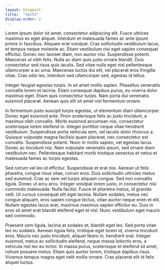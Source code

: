 ```yaml
---
layout: blogpost
title:  "test2"
display-order: 2
---
```


Lorem ipsum dolor sit amet, consectetur adipiscing elit. Fusce ultrices maximus ex eget aliquet. Interdum et malesuada fames ac ante ipsum primis in faucibus. Aliquam erat volutpat. Cras sollicitudin vestibulum lacus, et tempus neque molestie ac. Etiam vestibulum nisi eget sapien consequat efficitur. Donec nec laoreet diam, non auctor nisi. Suspendisse potenti. Maecenas ut nibh felis. Nulla ac diam quis justo ornare blandit. Duis consectetur sed risus quis iaculis. Sed vitae nulla eget nisl pellentesque ullamcorper a ac urna. Maecenas luctus dui elit, vel placerat eros fringilla vitae. Cras odio leo, interdum sed ullamcorper sed, egestas id tellus.

Integer feugiat egestas turpis. In sit amet mollis sapien. Phasellus venenatis convallis lorem et lacinia. Etiam consequat dapibus purus, eu viverra dolor maximus eget. Etiam quis consectetur turpis. Nam porta dui venenatis euismod placerat. Aenean quis elit sit amet nisl fermentum ornare.

In fermentum justo suscipit turpis egestas, ut elementum diam ullamcorper. Donec eget euismod ante. Proin scelerisque felis ac justo tincidunt, a maximus nibh convallis. Morbi euismod accumsan nisi, consectetur scelerisque lorem eleifend in. Integer porttitor neque vitae hendrerit vestibulum. Suspendisse porta vehicula sem, vel iaculis dolor rhoncus a. Quisque vulputate magna facilisis quam placerat, nec consectetur est convallis. Suspendisse potenti. Nunc in mollis sapien, vel egestas lacus. Donec ac tincidunt nisi. Nam vulputate venenatis ipsum, sed ornare diam vestibulum nec. Pellentesque habitant morbi tristique senectus et netus et malesuada fames ac turpis egestas.

Sed rutrum vel leo id efficitur. Suspendisse et erat nisi. Aenean ut felis pharetra, congue risus vitae, rutrum eros. Duis sollicitudin ultricies metus sed euismod. Cras ac sem vel turpis aliquam congue. Sed non convallis ligula. Donec ut arcu arcu. Integer volutpat lorem justo, in consectetur nisi commodo malesuada. Nulla facilisi. Fusce et pharetra metus, id gravida velit. Ut cursus consequat elit eget lacinia. Nullam sodales, metus nec congue aliquam, eros sapien congue lectus, vitae auctor neque enim et elit. Nullam egestas lacus erat, maximus maximus sapien efficitur eu. Duis in eros sit amet erat blandit eleifend eget et nisl. Nunc vestibulum eget mauris sed commodo.

Praesent sem ligula, lacinia at sodales et, blandit eget leo. Sed porta vitae leo eu sodales. Aenean ligula felis, tristique eget lorem id, viverra tincidunt eros. Mauris nec justo tincidunt, aliquet libero in, hendrerit erat. Integer euismod, metus ac sollicitudin eleifend, neque massa lobortis eros, a vehicula nisl leo eu tortor. In massa purus, scelerisque et eleifend sit amet, rutrum posuere metus. Etiam quis auctor lorem, tristique dapibus risus. Vivamus tempus magna eget velit mollis ornare. Cras placerat elit id felis aliquet luctus.
